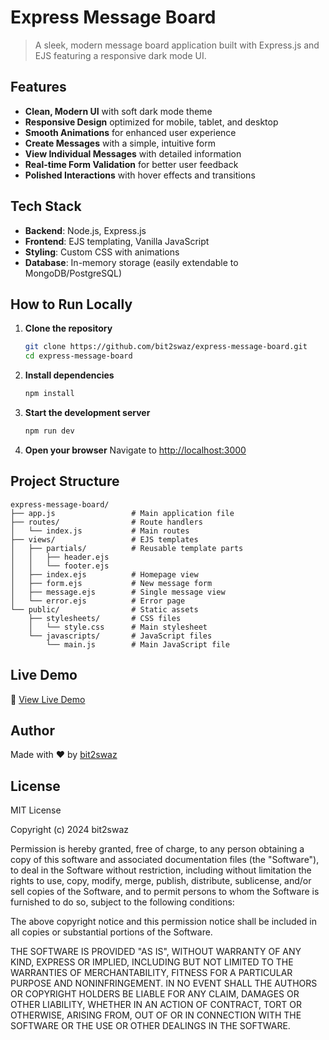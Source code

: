 # Express Message Board

> A sleek, modern message board application built with Express.js and EJS featuring a responsive dark mode UI.

## Features

- **Clean, Modern UI** with soft dark mode theme
- **Responsive Design** optimized for mobile, tablet, and desktop
- **Smooth Animations** for enhanced user experience
- **Create Messages** with a simple, intuitive form
- **View Individual Messages** with detailed information
- **Real-time Form Validation** for better user feedback
- **Polished Interactions** with hover effects and transitions

## Tech Stack

- **Backend**: Node.js, Express.js
- **Frontend**: EJS templating, Vanilla JavaScript
- **Styling**: Custom CSS with animations
- **Database**: In-memory storage (easily extendable to MongoDB/PostgreSQL)

## How to Run Locally

1. **Clone the repository**
   ```bash
   git clone https://github.com/bit2swaz/express-message-board.git
   cd express-message-board
   ```

2. **Install dependencies**
   ```bash
   npm install
   ```

3. **Start the development server**
   ```bash
   npm run dev
   ```

4. **Open your browser**
   Navigate to [http://localhost:3000](http://localhost:3000)

## Project Structure

```
express-message-board/
├── app.js                 # Main application file
├── routes/                # Route handlers
│   └── index.js           # Main routes
├── views/                 # EJS templates
│   ├── partials/          # Reusable template parts
│   │   ├── header.ejs
│   │   └── footer.ejs
│   ├── index.ejs          # Homepage view
│   ├── form.ejs           # New message form
│   ├── message.ejs        # Single message view
│   └── error.ejs          # Error page
└── public/                # Static assets
    ├── stylesheets/       # CSS files
    │   └── style.css      # Main stylesheet
    └── javascripts/       # JavaScript files
        └── main.js        # Main JavaScript file
```

## Live Demo

🔗 [View Live Demo](https://express-mini-message-board-v394.onrender.com)

## Author

Made with ❤ by [bit2swaz](https://github.com/bit2swaz)

## License

MIT License

Copyright (c) 2024 bit2swaz

Permission is hereby granted, free of charge, to any person obtaining a copy
of this software and associated documentation files (the "Software"), to deal
in the Software without restriction, including without limitation the rights
to use, copy, modify, merge, publish, distribute, sublicense, and/or sell
copies of the Software, and to permit persons to whom the Software is
furnished to do so, subject to the following conditions:

The above copyright notice and this permission notice shall be included in all
copies or substantial portions of the Software.

THE SOFTWARE IS PROVIDED "AS IS", WITHOUT WARRANTY OF ANY KIND, EXPRESS OR
IMPLIED, INCLUDING BUT NOT LIMITED TO THE WARRANTIES OF MERCHANTABILITY,
FITNESS FOR A PARTICULAR PURPOSE AND NONINFRINGEMENT. IN NO EVENT SHALL THE
AUTHORS OR COPYRIGHT HOLDERS BE LIABLE FOR ANY CLAIM, DAMAGES OR OTHER
LIABILITY, WHETHER IN AN ACTION OF CONTRACT, TORT OR OTHERWISE, ARISING FROM,
OUT OF OR IN CONNECTION WITH THE SOFTWARE OR THE USE OR OTHER DEALINGS IN THE
SOFTWARE.